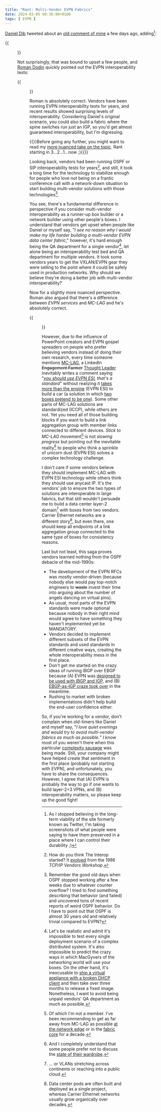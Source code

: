 ```yaml
---
title: "Rant: Multi-Vendor EVPN Fabrics"
date: 2024-03-05 08:36:00+0100
tags: [ EVPN ]
---
```

[Daniel Dib](https://twitter.com/danieldibswe) tweeted about an [old comment of mine](https://blog.ipspace.net/2022/09/mlag-bridging-evpn.html#1420) a few days ago, adding[^TIC]:

[^TIC]: As I stopped believing in the long-term viability of the site formerly known as Twitter, I'm taking screenshots of what people were saying to have them preserved in a place where I can control their durability ;)

{{<figure src="/2024/03/tweet-ddib-evpn.jpg">}}

Not surprisingly, that was bound to upset a few people, and [Roman Dodin](https://twitter.com/ntdvps) quickly pointed out the EVPN interoperability tests:
<!--more-->
{{<figure src="/2024/03/tweet-ntdvps-evpn.jpg">}}

Roman is absolutely correct. Vendors have been running EVPN interoperability tests for years, and recent results showed surprising levels of interoperability. Considering Daniel's original scenario, you could also build a fabric where the spine switches run just an IGP, so you'd get almost guaranteed interoperability, but I'm digressing.

{{<long-quote>}}Before going any further, you might want to read my [more nuanced take on the topic](https://blog.ipspace.net/2023/04/multi-vendor-evpn-fabric.html). Rant starting in 3...2...1...now ;){{</long-quote>}}

Looking back, vendors had been running OSPF or SIP interoperability tests for years[^OI], and still, it took a long time for the technology to stabilize enough for people who love not being on a frantic conference call with a network-down situation to start building multi-vendor solutions with those technologies[^O32].

[^OI]: How do you think The Interop started? It [evolved](https://en.wikipedia.org/wiki/Interop#History) from the 1986 *TCP/IP Vendors Workshop*.

[^O32]: Remember the good old days when OSPF stopped working after a few weeks due to whatever counter overflow? I tried to find something describing that behavior (and failed) and uncovered tons of recent reports of weird OSPF behavior. Do I have to point out that OSPF is almost 30 years old and relatively trivial compared to EVPN?

You see, there's a fundamental difference in perspective if you consider multi-vendor interoperability as a runner-up box builder or a network builder using other people's boxes. I understand that vendors get upset when people like Daniel or myself say, "_I see no reason why I would make my life harder building a multi-vendor EVPN data center fabric_," however, it's hard enough being the QA department for a single vendor[^QT], let alone being an interoperability test bed and QA department for multiple vendors. It took some vendors years to get the VXLAN/EVPN gear they were selling to the point where it could be safely used in production networks. Why should we believe they're doing a better job with multi-vendor interoperability?

[^QT]: Let's be realistic and admit it's impossible to test every single deployment scenario of a complex distributed system. It's also impossible to predict the crazy ways in which MacGyvers of the networking world will use your boxes. On the other hand, it's inexcusable to [ship a virtual appliance with a broken DHCP client](https://blog.ipspace.net/2023/10/vjunos-declines-dhcp-address.html) and then take over three months to release a fixed image. Nonetheless, I want to avoid being unpaid vendors' QA department as much as possible.

Now for a slightly more nuanced perspective. Roman also argued that there's a difference between *EVPN services* and *MC-LAG* and he's absolutely correct.

{{<figure src="/2024/03/tweet-ntdvps-mclag.jpg">}}

However, due to the influence of PowerPoint creators and EVPN gospel spreaders on people who prefer believing vendors instead of doing their own research, every time someone mentions [MC-LAG](https://blog.ipspace.net/series/mlag.html), a LinkedIn ~~Engagement Farmer~~ [Thought Leader](https://blog.ipspace.net/2023/08/engagement-farming.html) inevitably writes a comment saying "_[you should use EVPN ESI](https://blog.ipspace.net/2022/11/mlag-vxlan-evpn.html), that's a standard_" without realizing it [takes more than the engine](https://blog.ipspace.net/2022/11/mlag-vxlan-evpn.html) (EVPN ESI) to build a car (a solution in which [two boxes pretend to be one](https://blog.ipspace.net/2010/10/multi-chassis-link-aggregation-basics.html)). Some other parts of MC-LAG solutions are standardized (ICCP), while others are not. Yet you need all of those building blocks if you want to build a link aggregation group with member links connected to different devices. *Stick to MC-LAG* movement[^SMC] is not *slowing progress* but pointing out the inevitable reality[^EC] to people who think a sprinkle of unicorn dust (EVPN ESI) solves a complex technology challenge.

[^SMC]: Of which I'm not a member. I've been recommending to get as far away from MC-LAG as possible [at the network edge](https://blog.ipspace.net/2014/01/vsphere-does-not-need-lag-bandaids.html) or in the [fabric core](https://blog.ipspace.net/2019/05/dont-base-your-design-on-vendor.html) for a decade.

[^EC]: And I completely understand that some people prefer not to discuss the [state of their wardrobe](https://en.wikipedia.org/wiki/The_Emperor%27s_New_Clothes).

I don't care if some vendors believe they should implement MC-LAG with EVPN ESI technology while others think they should use anycast IP. It's the vendors' job to ensure the two types of solutions are interoperable in large fabrics, but that still wouldn't persuade me to build a data center layer-2 domain[^SVL] with boxes from two vendors. Carrier Ethernet networks are a different story[^OG], but even there, one should keep all endpoints of a link aggregation group connected to the same type of boxes for consistency reasons.

[^SVL]: ... or VLANs stretching across continents or reaching into a public cloud.

[^OG]: Data center pods are often built and deployed as a single project, whereas Carrier Ethernet networks usually grow organically over decades.

Last but not least, this saga proves vendors learned nothing from the OSPF debacle of the mid-1990s:

* The development of the EVPN RFCs was mostly vendor-driven (because nobody else would pay top-notch engineers to ~~waste~~ invest their time into arguing about the number of angels dancing on virtual pins).
* As usual, most parts of the EVPN standards were made optional because nobody in their right mind would agree to have something they haven't implemented yet be MANDATORY.
* Vendors decided to implement different subsets of the EVPN standards and used standards in different creative ways, creating the whole interoperability mess in the first place.
* Don't get me started on the crazy ideas of running IBGP over EBGP because (A) EVPN was [designed to be used with IBGP and IGP](https://blog.ipspace.net/2019/04/dont-sugarcoat-challenges-you-have.html), and (B) [EBGP-as-IGP craze took over](https://blog.ipspace.net/2019/11/the-evpn-dilemma.html) in the meantime.
* Rushing to market with broken implementations didn't help build the end-user confidence either.

So, if you're working for a vendor, don't complain when old-timers like Daniel and myself say, "_I love quiet evenings and would try to avoid multi-vendor fabrics as much as possible._" I know most of you weren't there when this particular [complexity sausage](https://blog.ipspace.net/2012/07/virtualized-squashed-complexity-sausage.html) was being made. Still, your company might have helped create that sentiment in the first place (probably not starting with EVPN), and unfortunately, you have to share the consequences. However, I agree that (A) EVPN is probably the way to go if one wants to build layer-2+3 VPNs, and (B) interoperability matters, so please keep up the good fight!
